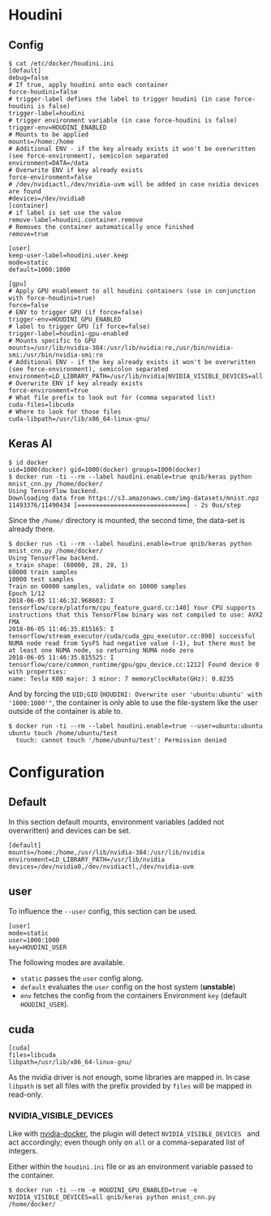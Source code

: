 # Houdini

## Config

```
$ cat /etc/docker/houdini.ini
[default]
debug=false
# If true, apply houdini onto each container
force-houdini=false
# trigger-label defines the label to trigger houdini (in case force-houdini is false)
trigger-label=houdini
# trigger environment variable (in case force-houdini is false)
trigger-env=HOUDINI_ENABLED
# Mounts to be applied
mounts=/home:/home
# Additional ENV - if the key already exists it won't be overwritten (see force-environment), semicolon separated
environment=DATA=/data
# Overwrite ENV if key already exists
force-environment=false
# /dev/nvidiactl,/dev/nvidia-uvm will be added in case nvidia devices are found
#devices=/dev/nvidia0
[container]
# if label is set use the value
remove-label=houdini.container.remove
# Removes the container automatically once finished
remove=true

[user]
keep-user-label=houdini.user.keep
mode=static
default=1000:1000

[gpu]
# Apply GPU enablement to all houdini containers (use in conjunction with force-houdini=true)
force=false
# ENV to trigger GPU (if force=false)
trigger-env=HOUDINI_GPU_ENABLED
# label to trigger GPU (if force=false)
trigger-label=houdini-gpu-enabled
# Mounts specific to GPU
mounts=/usr/lib/nvidia-384:/usr/lib/nvidia:ro,/usr/bin/nvidia-smi:/usr/bin/nvidia-smi:ro
# Additional ENV - if the key already exists it won't be overwritten (see force-environment), semicolon separated
environment=LD_LIBRARY_PATH=/usr/lib/nvidia|NVIDIA_VISIBLE_DEVICES=all
# Overwrite ENV if key already exists
force-environment=true
# What file prefix to look out for (comma separated list)
cuda-files=libcuda
# Where to look for those files
cuda-libpath=/usr/lib/x86_64-linux-gnu/
```


## Keras AI

```
$ id docker
uid=1000(docker) gid=1000(docker) groups=1000(docker)
$ docker run -ti --rm --label houdini.enable=true qnib/keras python mnist_cnn.py /home/docker/
Using TensorFlow backend.
Downloading data from https://s3.amazonaws.com/img-datasets/mnist.npz
11493376/11490434 [==============================] - 2s 0us/step
```

Since the `/home/` directory is mounted, the second time, the data-set is already there.

```
$ docker run -ti --rm --label houdini.enable=true qnib/keras python mnist_cnn.py /home/docker/
Using TensorFlow backend.
x_train shape: (60000, 28, 28, 1)
60000 train samples
10000 test samples
Train on 60000 samples, validate on 10000 samples
Epoch 1/12
2018-06-05 11:46:32.968603: I tensorflow/core/platform/cpu_feature_guard.cc:140] Your CPU supports instructions that this TensorFlow binary was not compiled to use: AVX2 FMA
2018-06-05 11:46:35.815165: I tensorflow/stream_executor/cuda/cuda_gpu_executor.cc:898] successful NUMA node read from SysFS had negative value (-1), but there must be at least one NUMA node, so returning NUMA node zero
2018-06-05 11:46:35.815525: I tensorflow/core/common_runtime/gpu/gpu_device.cc:1212] Found device 0 with properties:
name: Tesla K80 major: 3 minor: 7 memoryClockRate(GHz): 0.8235
```

And by forcing the `UID;GID` (`HOUDINI: Overwrite user 'ubuntu:ubuntu' with '1000:1000'"`, the container is only able to use the file-system like the user outside of the container is able to.

```
$ docker run -ti --rm --label houdini.enable=true --user=ubuntu:ubuntu ubuntu touch /home/ubuntu/test
  touch: cannot touch '/home/ubuntu/test': Permission denied
```

# Configuration
## Default
In this section default mounts, environment variables (added not overwritten) and devices can be set.
```
[default]
mounts=/home:/home,/usr/lib/nvidia-384:/usr/lib/nvidia
environment=LD_LIBRARY_PATH=/usr/lib/nvidia
devices=/dev/nvidia0,/dev/nvidiactl,/dev/nvidia-uvm
```
## user
To influence the `--user` config, this section can be used.

```
[user]
mode=static
user=1000:1000
key=HOUDINI_USER
```

The following modes are available.

- `static` passes the `user` config along.
- `default` evaluates the `user` config on the host system (**unstable**)
- `env` fetches the config from the containers Environment `key` (default `HOUDINI_USER`).

## cuda
```
[cuda]
files=libcuda
libpath=/usr/lib/x86_64-linux-gnu/
```

As the nvidia driver is not enough, some libraries are mapped in. In case `libpath` is set all files with the prefix provided by `files` will be mapped in read-only.


### NVIDIA_VISIBLE_DEVICES
Like with [nvidia-docker](https://github.com/nvidia/nvidia-container-runtime#nvidia_visible_devices), the plugin will detect `NVIDIA_VISIBLE_DEVICES
` and act accordingly; even though only on `all` or a comma-separated list of integers.

Either within the `houdini.ini` file or as an environment variable passed to the container.


```
$ docker run -ti --rm -e HOUDINI_GPU_ENABLED=true -e NVIDIA_VISIBLE_DEVICES=all qnib/keras python mnist_cnn.py /home/docker/
```
